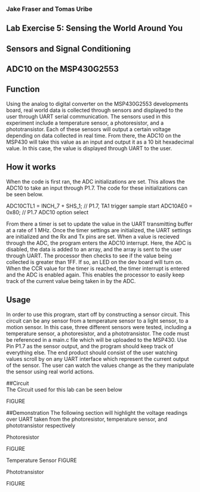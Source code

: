 
### Jake Fraser and Tomas Uribe

## Lab Exercise 5: Sensing the World Around You
## Sensors and Signal Conditioning 
## ADC10 on the MSP430G2553

## Function
Using the analog to digital converter on the MSP430G2553 developments board, real world data is collected through sensors and 
displayed to the user through UART serial communication. The sensors used in this experiment include a temperature sensor, 
a photoresistor, and a phototransistor. Each of these sensors will output a certain voltage depending on data collected in real time.
From there, the ADC10 on the MSP430 will take this value as an input and output it as a 10 bit hexadecimal value. In this case, the 
value is displayed through UART to the user. 

## How it works
When the code is first ran, the ADC initializations are set. This allows the ADC10 to take an input 
through P1.7. The code for these initializations can be seen below.

  ADC10CTL1 = INCH_7 + SHS_1;               // P1.7, TA1 trigger sample start
  ADC10AE0 = 0x80;                          // P1.7 ADC10 option select

From there a timer is set to update the value in the UART transmitting buffer at a rate of 1 MHz. Once the timer settings 
are initialized, the UART settings are initialized and the Rx and Tx pins are set. When a value is recieved through the ADC, the program
 enters the ADC10 interrupt. Here, the ADC is disabled, the data is added to an array, and the array is sent to the user through UART. The processor then checks to see
 if the value being collected is greater than 1FF. If so, an LED on the dev board will turn on. When the CCR value for the timer is reached,
 the timer interrupt is entered and the ADC is enabled again. This enables the processor to easily keep track of the current value
 being taken in by the ADC. 

## Usage
In order to use this program, start off by constructing a sensor circuit. This circuit can be any sensor from a temperature sensor to a light sensor, to a motion sensor.
 In this case, three different sensors were tested, including a temperature sensor, a photoresistor, and a phototransistor. 
The code must be referenced in a main.c file which will be uploaded to the MSP430. Use Pin P1.7 as the sensor output, and the program should keep track of everything else.
 The end product should consist of the user watching values scroll by on any UART interface which represent the current output of the sensor. 
 The user can watch the values change as the they manipulate the sensor using real world actions. 
 
##Circuit  
The Circuit used for this lab can be seen below 
 
 FIGURE
 
##Demonstration
The following section will highlight the voltage readings over UART taken from the photoresistor, temperature sensor, and phototransistor respectively

Photoresistor 

FIGURE

Temperature Sensor 
FIGURE 

Phototransistor 

FIGURE
 
 